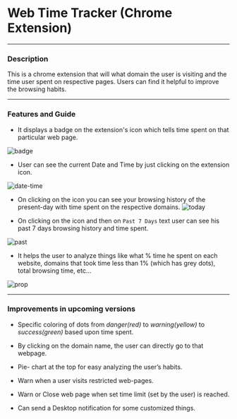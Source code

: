 # Web Time Tracker (Chrome Extension)
***
### Description
This is a chrome extension that will what domain the user is visiting and the time user spent on respective pages. Users can find it helpful to improve the browsing habits.
 
***
### Features and Guide
- It displays a badge on the extension's icon which tells time spent on that particular web page.

![badge](https://user-images.githubusercontent.com/49431756/110208720-dfdacd80-7eae-11eb-8bc8-5a77e5c365e3.png)


- User can see the current Date and Time by just clicking on the extension icon.

![date-time](https://user-images.githubusercontent.com/49431756/110208729-e701db80-7eae-11eb-9814-28e357cad00e.png)


- On clicking on the icon you can see your browsing history of the present-day with time spent on the respective domains.
 ![today](https://user-images.githubusercontent.com/49431756/110208739-f2550700-7eae-11eb-90c1-6e5057fe03ab.png)


- On clicking on the icon and then on `Past 7 Days` text user can see his past 7 days browsing history and time spent.

![past](https://user-images.githubusercontent.com/49431756/110208747-fa14ab80-7eae-11eb-9175-0f88d517da3a.png)


- It helps the user to analyze things like what % time he spent on each website, domains that took time less than 1% (which has grey dots), total browsing time, etc...

![prop](https://user-images.githubusercontent.com/49431756/110208752-fda83280-7eae-11eb-885d-2753d5edc7a1.png)


***
### Improvements in upcoming versions


- Specific coloring of dots from _danger(red)_ to _warning(yellow)_ to _success(green)_ based upon time spent.

- By clicking on the domain name, the user can directly go to that webpage.
- Pie- chart at the top for easy analyzing the user’s habits.
- Warn when a user visits restricted web-pages.
- Warn or Close web page when set time limit (set by the user) is reached.
- Can send a Desktop notification for some customized things.
